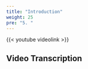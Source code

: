 ```yaml
---
title: "Introduction"
weight: 25
pre: "5. "
---
```


{{< youtube videolink >}}

## Video Transcription

